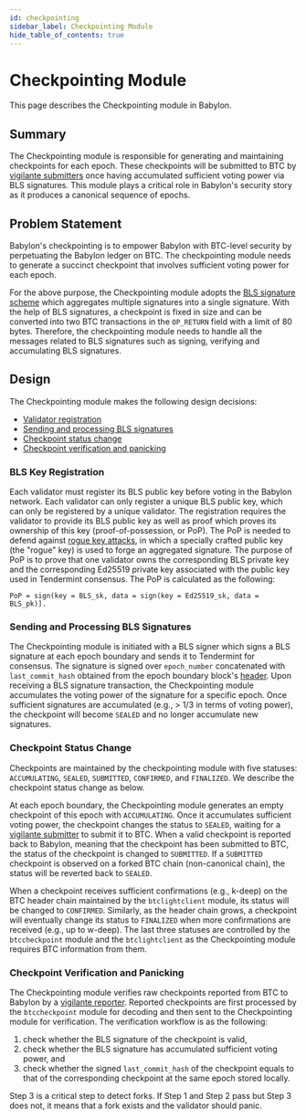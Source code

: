 ```yaml
---
id: checkpointing
sidebar_label: Checkpointing Module
hide_table_of_contents: true
---
```


# Checkpointing Module

This page describes the Checkpointing module in Babylon.

## Summary

The Checkpointing module is responsible for generating and maintaining checkpoints for each epoch.
These checkpoints will be submitted to BTC by [vigilante submitters](./submitter) once having accumulated sufficient voting power via BLS signatures.
This module plays a critical role in Babylon's security story as it produces a canonical sequence of epochs.

## Problem Statement

Babylon's checkpointing is to empower Babylon with BTC-level security by perpetuating the Babylon ledger on BTC.
The checkpointing module needs to generate a succinct checkpoint that involves sufficient voting power for each epoch.

For the above purpose, the Checkpointing module adopts the [BLS signature scheme](https://datatracker.ietf.org/doc/html/draft-boneh-bls-signature-00) which aggregates multiple signatures into a single signature.
With the help of BLS signatures, a checkpoint is fixed in size and can be converted into two BTC transactions in the `OP_RETURN` field with a limit of 80 bytes.
Therefore, the checkpointing module needs to handle all the messages related to BLS signatures such as signing, verifying and accumulating BLS signatures.

## Design

The Checkpointing module makes the following design decisions:

- [Validator registration](#bls-key-registration)
- [Sending and processing BLS signatures](#sending-and-processing-bls-signatures)
- [Checkpoint status change](#checkpoint-status-change)
- [Checkpoint verification and panicking](#checkpoint-verification-and-panicking)

### BLS Key Registration

Each validator must register its BLS public key before voting in the Babylon network.
Each validator can only register a unique BLS public key, which can only be registered by a unique validator.
The registration requires the validator to provide its BLS public key as well as proof which proves its ownership of this key (proof-of-possession, or PoP).
The PoP is needed to defend against [rogue key attacks](https://eprint.iacr.org/2021/377.pdf), in which a specially crafted public key (the "rogue" key) is used to forge an aggregated signature.
The purpose of PoP is to prove that one validator owns the corresponding BLS private key and the corresponding Ed25519 private key associated with the public key used in Tendermint consensus.
The PoP is calculated as the following:

`PoP = sign(key = BLS_sk, data = sign(key = Ed25519_sk, data = BLS_pk)].`

### Sending and Processing BLS Signatures

The Checkpointing module is initiated with a BLS signer which signs a BLS signature at each epoch boundary and sends it to Tendermint for consensus.
The signature is signed over `epoch_number` concatenated with `last_commit_hash` obtained from the epoch boundary block's [header](https://github.com/tendermint/spec/blob/8dd2ed4c6fe12459edeb9b783bdaaaeb590ec15c/spec/core/data_structures.md).
Upon receiving a BLS signature transaction, the Checkpointing module accumulates the voting power of the signature for a specific epoch.
Once sufficient signatures are accumulated (e.g., > 1/3 in terms of voting power),
the checkpoint will become `SEALED` and no longer accumulate new signatures.

### Checkpoint Status Change

Checkpoints are maintained by the checkpointing module with five statuses: `ACCUMULATING`, `SEALED`, `SUBMITTED`, `CONFIRMED`, and `FINALIZED`.
We describe the checkpoint status change as below.

At each epoch boundary, the Checkpointing module generates an empty checkpoint of this epoch with `ACCUMULATING`.
Once it accumulates sufficient voting power, the checkpoint changes the status to `SEALED`, waiting for a [vigilante submitter](./submitter) to submit it to BTC.
When a valid checkpoint is reported back to Babylon, meaning that the checkpoint has been submitted to BTC, the status of the checkpoint is changed to `SUBMITTED`.
If a `SUBMITTED` checkpoint is observed on a forked BTC chain (non-canonical chain), the status will be reverted back to `SEALED`.

When a checkpoint receives sufficient confirmations (e.g., k-deep) on the BTC header chain maintained by the `btclightclient` module, its status will be changed to `CONFIRMED`.
Similarly, as the header chain grows, a checkpoint will eventually change its status to `FINALIZED` when more confirmations are received (e.g., up to w-deep).
The last three statuses are controlled by the `btccheckpoint` module and the `btclightclient` as the Checkpointing module requires BTC information from them.

### Checkpoint Verification and Panicking

The Checkpointing module verifies raw checkpoints reported from BTC to Babylon by a [vigilante reporter](./reporter).
Reported checkpoints are first processed by the `btccheckpoint` module for decoding and then sent to the Checkpointing module for verification.
The verification workflow is as the following:
1. check whether the BLS signature of the checkpoint is valid,
2. check whether the BLS signature has accumulated sufficient voting power, and
3. check whether the signed `last_commit_hash` of the checkpoint equals to that of the corresponding checkpoint at the same epoch stored locally.

Step 3 is a critical step to detect forks. If Step 1 and Step 2 pass but Step 3 does not, it means that a fork exists and the validator should panic.
